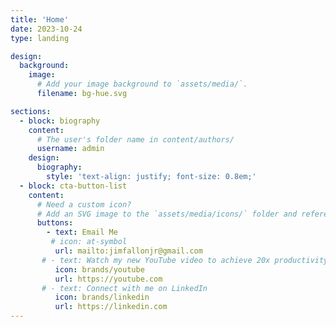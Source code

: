 ```yaml
---
title: 'Home'
date: 2023-10-24
type: landing

design:
  background:
    image:
      # Add your image background to `assets/media/`.
      filename: bg-hue.svg

sections:
  - block: biography
    content:
      # The user's folder name in content/authors/
      username: admin
    design:
      biography:
        style: 'text-align: justify; font-size: 0.8em;'
  - block: cta-button-list
    content:
      # Need a custom icon?
      # Add an SVG image to the `assets/media/icons/` folder and reference it in the `icon` field below
      buttons:
        - text: Email Me
         # icon: at-symbol
          url: mailto:jimfallonjr@gmail.com
       # - text: Watch my new YouTube video to achieve 20x productivity
          icon: brands/youtube
          url: https://youtube.com
       # - text: Connect with me on LinkedIn
          icon: brands/linkedin
          url: https://linkedin.com
---
```

